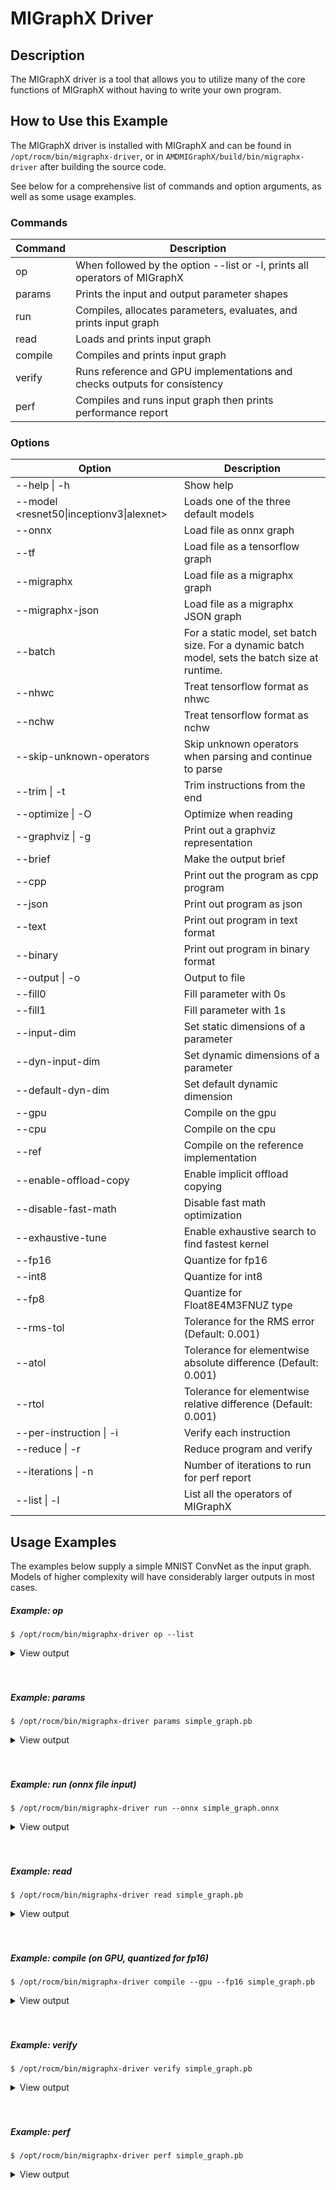 # MIGraphX Driver

## Description
The MIGraphX driver is a tool that allows you to utilize many of the core functions of MIGraphX without having to write your own program. 

## How to Use this Example

The MIGraphX driver is installed with MIGraphX and can be found in `/opt/rocm/bin/migraphx-driver`, or in `AMDMIGraphX/build/bin/migraphx-driver` after building the source code. 

See below for a comprehensive list of commands and option arguments, as well as some usage examples.

### Commands
| Command | Description                                                                |
| ------- | -------------------------------------------------------------------------- |
| op      | When followed by the option --list or -l, prints all operators of MIGraphX |
| params  | Prints the input and output parameter shapes                               |
| run     | Compiles, allocates parameters, evaluates, and prints input graph          |
| read    | Loads and prints input graph                                               |
| compile | Compiles and prints input graph                                            |
| verify  | Runs reference and GPU implementations and checks outputs for consistency  |
| perf    | Compiles and runs input graph then prints performance report               |

### Options
| Option                                   | Description                                               |
| ---------------------------------------- | --------------------------------------------------------- |
| --help \| -h                             | Show help                                                 |
| --model <resnet50\|inceptionv3\|alexnet> | Loads one of the three default models                     |
| --onnx                                   | Load file as onnx graph                                   |
| --tf                                     | Load file as a tensorflow graph                           |
| --migraphx                               | Load file as a migraphx graph                             |
| --migraphx-json                          | Load file as a migraphx JSON graph                        |
| --batch                                  | For a static model, set batch size. For a dynamic batch model, sets the batch size at runtime.|
| --nhwc                                   | Treat tensorflow format as nhwc                           |
| --nchw                                   | Treat tensorflow format as nchw                           |
| --skip-unknown-operators                 | Skip unknown operators when parsing and continue to parse |
| --trim \| -t                             | Trim instructions from the end                            |
| --optimize \| -O                         | Optimize when reading                                     |
| --graphviz \| -g                         | Print out a graphviz representation                       |
| --brief                                  | Make the output brief                                     |
| --cpp                                    | Print out the program as cpp program                      |
| --json                                   | Print out program as json                                 |
| --text                                   | Print out program in text format                          |
| --binary                                 | Print out program in binary format                        |
| --output \| -o                           | Output to file                                            |
| --fill0                                  | Fill parameter with 0s                                    |
| --fill1                                  | Fill parameter with 1s                                    |
| --input-dim                              | Set static dimensions of a parameter                      |
| --dyn-input-dim                          | Set dynamic dimensions of a parameter                     |
| --default-dyn-dim                        | Set default dynamic dimension                             |
| --gpu                                    | Compile on the gpu                                        |
| --cpu                                    | Compile on the cpu                                        |
| --ref                                    | Compile on the reference implementation                   |
| --enable-offload-copy                    | Enable implicit offload copying                           |
| --disable-fast-math                      | Disable fast math optimization                            |
| --exhaustive-tune                        | Enable exhaustive search to find fastest kernel           |
| --fp16                                   | Quantize for fp16                                         |
| --int8                                   | Quantize for int8                                         |
| --fp8                                    | Quantize for Float8E4M3FNUZ type                          |
| --rms-tol                                | Tolerance for the RMS error (Default: 0.001)              |
| --atol                                   | Tolerance for elementwise absolute difference (Default: 0.001) |
| --rtol                                   | Tolerance for elementwise relative difference (Default: 0.001) |
| --per-instruction \| -i                  | Verify each instruction                                   |
| --reduce \| -r                           | Reduce program and verify                                 |
| --iterations \| -n                       | Number of iterations to run for perf report               |
| --list \| -l                             | List all the operators of MIGraphX                        |

## Usage Examples
The examples below supply a simple MNIST ConvNet as the input graph. Models of higher complexity will have considerably larger outputs in most cases.

##### Example: op
```
$ /opt/rocm/bin/migraphx-driver op --list
```

<details>
<summary>View output</summary>

```
@literal
@param
@return
abs
acos
acosh
add
argmax
argmin
as_shape
asin
asinh
atan
atanh
batch_norm_inference
broadcast
capture
ceil
check_context::migraphx::gpu::context
clip
concat
contiguous
convert
convolution
cos
cosh
deconvolution
div
dot
elu
equal
erf
exp
flatten
floor
gather
gpu::abs
gpu::acos
gpu::acosh
gpu::add
gpu::add_clip
gpu::add_gelu
gpu::add_gelu_new
gpu::add_relu
gpu::add_tanh
gpu::argmax
gpu::argmin
gpu::asin
gpu::asinh
gpu::atan
gpu::atanh
gpu::batch_norm_inference
gpu::ceil
gpu::clip
gpu::concat
gpu::contiguous
gpu::conv_bias
gpu::conv_bias_relu
gpu::convert
gpu::convolution
gpu::cos
gpu::cosh
gpu::deconv
gpu::div
gpu::elu
gpu::equal
gpu::erf
gpu::exp
gpu::floor
gpu::gather
gpu::gelu
gpu::gelu_new
gpu::gemm
gpu::greater
gpu::layernorm
gpu::leaky_relu
gpu::less
gpu::log
gpu::logsoftmax
gpu::lrn
gpu::max
gpu::min
gpu::mul
gpu::mul_add
gpu::mul_add_relu
gpu::pad
gpu::pooling
gpu::pow
gpu::prelu
gpu::quant_convolution
gpu::quant_gemm
gpu::recip
gpu::record_event
gpu::reduce_max
gpu::reduce_mean
gpu::reduce_min
gpu::reduce_prod
gpu::reduce_sum
gpu::relu
gpu::rnn_var_sl_last_output
gpu::rnn_var_sl_shift_output
gpu::rnn_var_sl_shift_sequence
gpu::round
gpu::rsqrt
gpu::set_stream
gpu::sigmoid
gpu::sign
gpu::sin
gpu::sinh
gpu::softmax
gpu::sqdiff
gpu::sqrt
gpu::sub
gpu::tan
gpu::tanh
gpu::triadd
gpu::triadd_clip
gpu::triadd_relu
gpu::triadd_sigmoid
gpu::triadd_tanh
gpu::wait_event
greater
gru
hip::allocate
hip::copy
hip::copy_from_gpu
hip::copy_to_gpu
hip::hip_allocate_memory
hip::hip_copy_literal
identity
im2col
leaky_relu
less
load
log
logsoftmax
lrn
lstm
max
min
mul
multibroadcast
neg
outline
pad
pooling
pow
prelu
quant_convolution
quant_dot
recip
reduce_max
reduce_mean
reduce_min
reduce_prod
reduce_sum
ref::batch_norm_inference
ref::convolution
ref::deconvolution
ref::dot
ref::elu
ref::im2col
ref::leaky_relu
ref::logsoftmax
ref::lrn
ref::op
ref::pad
ref::pooling_average
ref::pooling_max
ref::quant_convolution
ref::rnn_var_sl_last_output
ref::softmax
relu
reshape
rnn
rnn_last_cell_output
rnn_last_hs_output
rnn_var_sl_last_output
rnn_var_sl_shift_output
rnn_var_sl_shift_sequence
round
rsqrt
scalar
sigmoid
sign
sin
sinh
slice
softmax
sqdiff
sqrt
squeeze
sub
tan
tanh
transpose
undefined
unknown:
unsqueeze
```

</details>
<br/><br/>

##### Example: params
```
$ /opt/rocm/bin/migraphx-driver params simple_graph.pb 
```

<details>
<summary>View output</summary>

```
Reading: simple_graph.pb
x: float_type, {1, 28, 28}, {784, 28, 1}
```

</details>
<br/><br/>

##### Example: run (onnx file input)
```
$ /opt/rocm/bin/migraphx-driver run --onnx simple_graph.onnx
```

<details>
<summary>View output</summary>

```
Compiling ... 
Reading: simple_graph.onnx
@0 = check_context::migraphx::gpu::context -> float_type, {}, {}
@1 = hip::hip_allocate_memory[shape=float_type, {256}, {1},id=scratch] -> float_type, {256}, {1}
@2 = hip::hip_copy_literal[id=@literal:1] -> float_type, {784, 128}, {128, 1}
x:0 = @param:x:0 -> float_type, {1, 28, 28}, {784, 28, 1}
@3 = reshape[dims={-1, 784}](x:0) -> float_type, {1, 784}, {784, 1}
@4 = load[offset=0,end=512](@1) -> float_type, {1, 128}, {128, 1}
@5 = gpu::gemm[alpha=1,beta=0](@3,@2,@4) -> float_type, {1, 128}, {128, 1}
@6 = hip::hip_copy_literal[id=@literal:0] -> float_type, {128}, {1}
@7 = hip::hip_copy_literal[id=@literal:2] -> float_type, {10}, {1}
@8 = hip::hip_copy_literal[id=@literal:3] -> float_type, {128, 10}, {10, 1}
@9 = multibroadcast[output_lens={1, 128}](@6) -> float_type, {1, 128}, {0, 1}
@10 = load[offset=512,end=1024](@1) -> float_type, {1, 128}, {128, 1}
@11 = gpu::add_relu(@5,@9,@10) -> float_type, {1, 128}, {128, 1}
@12 = load[offset=0,end=40](@1) -> float_type, {1, 10}, {10, 1}
@13 = gpu::gemm[alpha=1,beta=0](@11,@8,@12) -> float_type, {1, 10}, {10, 1}
@14 = multibroadcast[output_lens={1, 10}](@7) -> float_type, {1, 10}, {0, 1}
@15 = load[offset=40,end=80](@1) -> float_type, {1, 10}, {10, 1}
@16 = gpu::add(@13,@14,@15) -> float_type, {1, 10}, {10, 1}
#output_0 = @param:#output_0 -> float_type, {1, 10}, {10, 1}
@17 = gpu::softmax[axis=1](@16,#output_0) -> float_type, {1, 10}, {10, 1}
@18 = @return(@17)

Allocating params ... 
@0 = check_context::migraphx::gpu::context -> float_type, {}, {}
@1 = hip::hip_allocate_memory[shape=float_type, {256}, {1},id=scratch] -> float_type, {256}, {1}
@2 = hip::hip_copy_literal[id=@literal:1] -> float_type, {784, 128}, {128, 1}
x:0 = @param:x:0 -> float_type, {1, 28, 28}, {784, 28, 1}
@3 = reshape[dims={-1, 784}](x:0) -> float_type, {1, 784}, {784, 1}
@4 = load[offset=0,end=512](@1) -> float_type, {1, 128}, {128, 1}
@5 = gpu::gemm[alpha=1,beta=0](@3,@2,@4) -> float_type, {1, 128}, {128, 1}
@6 = hip::hip_copy_literal[id=@literal:0] -> float_type, {128}, {1}
@7 = hip::hip_copy_literal[id=@literal:2] -> float_type, {10}, {1}
@8 = hip::hip_copy_literal[id=@literal:3] -> float_type, {128, 10}, {10, 1}
@9 = multibroadcast[output_lens={1, 128}](@6) -> float_type, {1, 128}, {0, 1}
@10 = load[offset=512,end=1024](@1) -> float_type, {1, 128}, {128, 1}
@11 = gpu::add_relu(@5,@9,@10) -> float_type, {1, 128}, {128, 1}
@12 = load[offset=0,end=40](@1) -> float_type, {1, 10}, {10, 1}
@13 = gpu::gemm[alpha=1,beta=0](@11,@8,@12) -> float_type, {1, 10}, {10, 1}
@14 = multibroadcast[output_lens={1, 10}](@7) -> float_type, {1, 10}, {0, 1}
@15 = load[offset=40,end=80](@1) -> float_type, {1, 10}, {10, 1}
@16 = gpu::add(@13,@14,@15) -> float_type, {1, 10}, {10, 1}
#output_0 = @param:#output_0 -> float_type, {1, 10}, {10, 1}
@17 = gpu::softmax[axis=1](@16,#output_0) -> float_type, {1, 10}, {10, 1}
@18 = @return(@17)
```

</details>
<br/><br/>

##### Example: read
```
$ /opt/rocm/bin/migraphx-driver read simple_graph.pb 
```

<details>
<summary>View output</summary>

```
Reading: simple_graph.pb
@0 = @literal{0.0136018, -0.0839988, 0.0375392, 0.0613085, -0.125795, 0.176185, 0.0761055, 0.0093384, -0.110057, -0.170587} -> float_type, {10}, {1}
@1 = @literal{ ... } -> float_type, {128, 10}, {10, 1}
@2 = @literal{ ... } -> float_type, {128}, {1}
@3 = @literal{ ... } -> float_type, {784, 128}, {128, 1}
@4 = @literal{-1, 784} -> int32_type, {2}, {1}
x = @param:x -> float_type, {1, 28, 28}, {784, 28, 1}
@5 = reshape[dims={-1, 784}](x) -> float_type, {1, 784}, {784, 1}
@6 = identity(@3) -> float_type, {784, 128}, {128, 1}
@7 = dot[alpha=1,beta=1](@5,@6) -> float_type, {1, 128}, {128, 1}
@8 = identity(@2) -> float_type, {128}, {1}
@9 = broadcast[axis=1,dims={1, 128}](@8) -> float_type, {1, 128}, {0, 1}
@10 = add(@7,@9) -> float_type, {1, 128}, {128, 1}
@11 = relu(@10) -> float_type, {1, 128}, {128, 1}
@12 = identity(@1) -> float_type, {128, 10}, {10, 1}
@13 = dot[alpha=1,beta=1](@11,@12) -> float_type, {1, 10}, {10, 1}
@14 = identity(@0) -> float_type, {10}, {1}
@15 = broadcast[axis=1,dims={1, 10}](@14) -> float_type, {1, 10}, {0, 1}
@16 = add(@13,@15) -> float_type, {1, 10}, {10, 1}
@17 = softmax[axis=1](@16) -> float_type, {1, 10}, {10, 1}
@18 = identity(@17) -> float_type, {1, 10}, {10, 1}
```

</details>
<br/><br/>

##### Example: compile (on GPU, quantized for fp16)
```
$ /opt/rocm/bin/migraphx-driver compile --gpu --fp16 simple_graph.pb
```

<details>
<summary>View output</summary>

```
Compiling ... 
Reading: simple_graph.pb
@0 = check_context::migraphx::gpu::context -> float_type, {}, {}
@1 = hip::hip_allocate_memory[shape=float_type, {456}, {1},id=scratch] -> float_type, {456}, {1}
@2 = hip::hip_copy_literal[id=@literal:0] -> half_type, {784, 128}, {128, 1}
@3 = load[offset=256,end=1824](@1) -> half_type, {1, 28, 28}, {784, 28, 1}
x = @param:x -> float_type, {1, 28, 28}, {784, 28, 1}
@4 = gpu::convert[target_type=1](x,@3) -> half_type, {1, 28, 28}, {784, 28, 1}
@5 = reshape[dims={-1, 784}](@4) -> half_type, {1, 784}, {784, 1}
@6 = load[offset=0,end=256](@1) -> half_type, {1, 128}, {128, 1}
@7 = gpu::gemm[alpha=1,beta=0](@5,@2,@6) -> half_type, {1, 128}, {128, 1}
@8 = hip::hip_copy_literal[id=@literal:2] -> half_type, {128, 10}, {10, 1}
@9 = hip::hip_copy_literal[id=@literal:1] -> half_type, {128}, {1}
@10 = hip::hip_copy_literal[id=@literal:3] -> half_type, {10}, {1}
@11 = load[offset=256,end=512](@1) -> half_type, {1, 128}, {128, 1}
@12 = broadcast[axis=1,dims={1, 128}](@9) -> half_type, {1, 128}, {0, 1}
@13 = gpu::add_relu(@7,@12,@11) -> half_type, {1, 128}, {128, 1}
@14 = load[offset=0,end=20](@1) -> half_type, {1, 10}, {10, 1}
@15 = gpu::gemm[alpha=1,beta=0](@13,@8,@14) -> half_type, {1, 10}, {10, 1}
@16 = broadcast[axis=1,dims={1, 10}](@10) -> half_type, {1, 10}, {0, 1}
@17 = load[offset=20,end=40](@1) -> half_type, {1, 10}, {10, 1}
@18 = gpu::add(@15,@16,@17) -> half_type, {1, 10}, {10, 1}
@19 = load[offset=0,end=20](@1) -> half_type, {1, 10}, {10, 1}
@20 = gpu::softmax[axis=1](@18,@19) -> half_type, {1, 10}, {10, 1}
output = @param:output -> float_type, {1, 10}, {10, 1}
@21 = gpu::convert[target_type=2](@20,output) -> float_type, {1, 10}, {10, 1}
```

</details>
<br/><br/>

##### Example: verify
```
$ /opt/rocm/bin/migraphx-driver verify simple_graph.pb
```

<details>
<summary>View output</summary>

```
Reading: simple_graph.pb
@0 = @literal{0.0136018, -0.0839988, 0.0375392, 0.0613085, -0.125795, 0.176185, 0.0761055, 0.0093384, -0.110057, -0.170587} -> float_type, {10}, {1}
@1 = @literal{ ... } -> float_type, {128, 10}, {10, 1}
@2 = @literal{ ... } -> float_type, {128}, {1}
@3 = @literal{ ... } -> float_type, {784, 128}, {128, 1}
@4 = @literal{-1, 784} -> int32_type, {2}, {1}
x = @param:x -> float_type, {1, 28, 28}, {784, 28, 1}
@5 = reshape[dims={-1, 784}](x) -> float_type, {1, 784}, {784, 1}
@6 = identity(@3) -> float_type, {784, 128}, {128, 1}
@7 = dot[alpha=1,beta=1](@5,@6) -> float_type, {1, 128}, {128, 1}
@8 = identity(@2) -> float_type, {128}, {1}
@9 = broadcast[axis=1,dims={1, 128}](@8) -> float_type, {1, 128}, {0, 1}
@10 = add(@7,@9) -> float_type, {1, 128}, {128, 1}
@11 = relu(@10) -> float_type, {1, 128}, {128, 1}
@12 = identity(@1) -> float_type, {128, 10}, {10, 1}
@13 = dot[alpha=1,beta=1](@11,@12) -> float_type, {1, 10}, {10, 1}
@14 = identity(@0) -> float_type, {10}, {1}
@15 = broadcast[axis=1,dims={1, 10}](@14) -> float_type, {1, 10}, {0, 1}
@16 = add(@13,@15) -> float_type, {1, 10}, {10, 1}
@17 = softmax[axis=1](@16) -> float_type, {1, 10}, {10, 1}
@18 = identity(@17) -> float_type, {1, 10}, {10, 1}

@0 = @literal{0.0136018, -0.0839988, 0.0375392, 0.0613085, -0.125795, 0.176185, 0.0761055, 0.0093384, -0.110057, -0.170587} -> float_type, {10}, {1}
@1 = @literal{ ... } -> float_type, {128, 10}, {10, 1}
@2 = @literal{ ... } -> float_type, {128}, {1}
@3 = @literal{ ... } -> float_type, {784, 128}, {128, 1}
@4 = @literal{-1, 784} -> int32_type, {2}, {1}
x = @param:x -> float_type, {1, 28, 28}, {784, 28, 1}
@5 = reshape[dims={-1, 784}](x) -> float_type, {1, 784}, {784, 1}
@6 = identity(@3) -> float_type, {784, 128}, {128, 1}
@7 = dot[alpha=1,beta=1](@5,@6) -> float_type, {1, 128}, {128, 1}
@8 = identity(@2) -> float_type, {128}, {1}
@9 = broadcast[axis=1,dims={1, 128}](@8) -> float_type, {1, 128}, {0, 1}
@10 = add(@7,@9) -> float_type, {1, 128}, {128, 1}
@11 = relu(@10) -> float_type, {1, 128}, {128, 1}
@12 = identity(@1) -> float_type, {128, 10}, {10, 1}
@13 = dot[alpha=1,beta=1](@11,@12) -> float_type, {1, 10}, {10, 1}
@14 = identity(@0) -> float_type, {10}, {1}
@15 = broadcast[axis=1,dims={1, 10}](@14) -> float_type, {1, 10}, {0, 1}
@16 = add(@13,@15) -> float_type, {1, 10}, {10, 1}
@17 = softmax[axis=1](@16) -> float_type, {1, 10}, {10, 1}
@18 = identity(@17) -> float_type, {1, 10}, {10, 1}

@0 = @literal{0.0136018, -0.0839988, 0.0375392, 0.0613085, -0.125795, 0.176185, 0.0761055, 0.0093384, -0.110057, -0.170587} -> float_type, {10}, {1}
@1 = @literal{ ... } -> float_type, {128, 10}, {10, 1}
@2 = @literal{ ... } -> float_type, {128}, {1}
@3 = @literal{ ... } -> float_type, {784, 128}, {128, 1}
x = @param:x -> float_type, {1, 28, 28}, {784, 28, 1}
@4 = ref::reshape[dims={-1, 784}](x) -> float_type, {1, 784}, {784, 1}
@5 = ref::identity(@3) -> float_type, {784, 128}, {128, 1}
@6 = ref::dot[alpha=1,beta=1](@4,@5) -> float_type, {1, 128}, {128, 1}
@7 = ref::identity(@2) -> float_type, {128}, {1}
@8 = ref::broadcast[axis=1,dims={1, 128}](@7) -> float_type, {1, 128}, {0, 1}
@9 = ref::contiguous(@8) -> float_type, {1, 128}, {128, 1}
@10 = ref::add(@6,@9) -> float_type, {1, 128}, {128, 1}
@11 = ref::relu(@10) -> float_type, {1, 128}, {128, 1}
@12 = ref::identity(@1) -> float_type, {128, 10}, {10, 1}
@13 = ref::dot[alpha=1,beta=1](@11,@12) -> float_type, {1, 10}, {10, 1}
@14 = ref::identity(@0) -> float_type, {10}, {1}
@15 = ref::broadcast[axis=1,dims={1, 10}](@14) -> float_type, {1, 10}, {0, 1}
@16 = ref::contiguous(@15) -> float_type, {1, 10}, {10, 1}
@17 = ref::add(@13,@16) -> float_type, {1, 10}, {10, 1}
@18 = ref::softmax[axis=1](@17) -> float_type, {1, 10}, {10, 1}
@19 = ref::identity(@18) -> float_type, {1, 10}, {10, 1}

@0 = check_context::migraphx::gpu::context -> float_type, {}, {}
@1 = hip::hip_allocate_memory[shape=float_type, {256}, {1},id=scratch] -> float_type, {256}, {1}
@2 = hip::hip_copy_literal[id=@literal:3] -> float_type, {784, 128}, {128, 1}
x = @param:x -> float_type, {1, 28, 28}, {784, 28, 1}
@3 = load[offset=0,end=512](@1) -> float_type, {1, 128}, {128, 1}
@4 = reshape[dims={-1, 784}](x) -> float_type, {1, 784}, {784, 1}
@5 = gpu::gemm[alpha=1,beta=0](@4,@2,@3) -> float_type, {1, 128}, {128, 1}
@6 = hip::hip_copy_literal[id=@literal:1] -> float_type, {128, 10}, {10, 1}
@7 = hip::hip_copy_literal[id=@literal:2] -> float_type, {128}, {1}
@8 = hip::hip_copy_literal[id=@literal:0] -> float_type, {10}, {1}
@9 = load[offset=512,end=1024](@1) -> float_type, {1, 128}, {128, 1}
@10 = broadcast[axis=1,dims={1, 128}](@7) -> float_type, {1, 128}, {0, 1}
@11 = gpu::add_relu(@5,@10,@9) -> float_type, {1, 128}, {128, 1}
@12 = load[offset=40,end=80](@1) -> float_type, {1, 10}, {10, 1}
@13 = gpu::gemm[alpha=1,beta=0](@11,@6,@12) -> float_type, {1, 10}, {10, 1}
@14 = load[offset=0,end=40](@1) -> float_type, {1, 10}, {10, 1}
@15 = broadcast[axis=1,dims={1, 10}](@8) -> float_type, {1, 10}, {0, 1}
@16 = gpu::add(@13,@15,@14) -> float_type, {1, 10}, {10, 1}
output = @param:output -> float_type, {1, 10}, {10, 1}
@17 = gpu::softmax[axis=1](@16,output) -> float_type, {1, 10}, {10, 1}
```

</details>
<br/><br/>

##### Example: perf
```
$ /opt/rocm/bin/migraphx-driver perf simple_graph.pb
```

<details>
<summary>View output</summary>

```
Compiling ... 
Reading: simple_graph.pb
@0 = check_context::migraphx::gpu::context -> float_type, {}, {}
@1 = hip::hip_allocate_memory[shape=float_type, {256}, {1},id=scratch] -> float_type, {256}, {1}
@2 = hip::hip_copy_literal[id=@literal:3] -> float_type, {784, 128}, {128, 1}
@3 = load[offset=0,end=512](@1) -> float_type, {1, 128}, {128, 1}
x = @param:x -> float_type, {1, 28, 28}, {784, 28, 1}
@4 = reshape[dims={-1, 784}](x) -> float_type, {1, 784}, {784, 1}
@5 = gpu::gemm[alpha=1,beta=0](@4,@2,@3) -> float_type, {1, 128}, {128, 1}
@6 = hip::hip_copy_literal[id=@literal:1] -> float_type, {128, 10}, {10, 1}
@7 = hip::hip_copy_literal[id=@literal:0] -> float_type, {10}, {1}
@8 = hip::hip_copy_literal[id=@literal:2] -> float_type, {128}, {1}
@9 = broadcast[axis=1,dims={1, 128}](@8) -> float_type, {1, 128}, {0, 1}
@10 = load[offset=512,end=1024](@1) -> float_type, {1, 128}, {128, 1}
@11 = gpu::add_relu(@5,@9,@10) -> float_type, {1, 128}, {128, 1}
@12 = load[offset=0,end=40](@1) -> float_type, {1, 10}, {10, 1}
@13 = gpu::gemm[alpha=1,beta=0](@11,@6,@12) -> float_type, {1, 10}, {10, 1}
@14 = broadcast[axis=1,dims={1, 10}](@7) -> float_type, {1, 10}, {0, 1}
@15 = load[offset=40,end=80](@1) -> float_type, {1, 10}, {10, 1}
@16 = gpu::add(@13,@14,@15) -> float_type, {1, 10}, {10, 1}
output = @param:output -> float_type, {1, 10}, {10, 1}
@17 = gpu::softmax[axis=1](@16,output) -> float_type, {1, 10}, {10, 1}

Allocating params ... 
Running performance report ... 
@0 = check_context::migraphx::gpu::context -> float_type, {}, {}: 0.00057782ms, 1%
@1 = hip::hip_allocate_memory[shape=float_type, {256}, {1},id=scratch] -> float_type, {256}, {1}: 0.000295ms, 1%
@2 = hip::hip_copy_literal[id=@literal:3] -> float_type, {784, 128}, {128, 1}: 0.00027942ms, 1%
@3 = load[offset=0,end=512](@1) -> float_type, {1, 128}, {128, 1}: 0.000232ms, 1%
x = @param:x -> float_type, {1, 28, 28}, {784, 28, 1}: 0.0003206ms, 1%
@4 = reshape[dims={-1, 784}](x) -> float_type, {1, 784}, {784, 1}: 0.00033842ms, 1%
@5 = gpu::gemm[alpha=1,beta=0](@4,@2,@3) -> float_type, {1, 128}, {128, 1}: 0.212592ms, 52%
@6 = hip::hip_copy_literal[id=@literal:1] -> float_type, {128, 10}, {10, 1}: 0.00085822ms, 1%
@7 = hip::hip_copy_literal[id=@literal:0] -> float_type, {10}, {1}: 0.000382ms, 1%
@8 = hip::hip_copy_literal[id=@literal:2] -> float_type, {128}, {1}: 0.0003486ms, 1%
@9 = broadcast[axis=1,dims={1, 128}](@8) -> float_type, {1, 128}, {0, 1}: 0.000299ms, 1%
@10 = load[offset=512,end=1024](@1) -> float_type, {1, 128}, {128, 1}: 0.000234ms, 1%
@11 = gpu::add_relu(@5,@9,@10) -> float_type, {1, 128}, {128, 1}: 0.0416597ms, 11%
@12 = load[offset=0,end=40](@1) -> float_type, {1, 10}, {10, 1}: 0.0007548ms, 1%
@13 = gpu::gemm[alpha=1,beta=0](@11,@6,@12) -> float_type, {1, 10}, {10, 1}: 0.0733071ms, 18%
@14 = broadcast[axis=1,dims={1, 10}](@7) -> float_type, {1, 10}, {0, 1}: 0.00088142ms, 1%
@15 = load[offset=40,end=80](@1) -> float_type, {1, 10}, {10, 1}: 0.000408ms, 1%
@16 = gpu::add(@13,@14,@15) -> float_type, {1, 10}, {10, 1}: 0.0410144ms, 10%
output = @param:output -> float_type, {1, 10}, {10, 1}: 0.0010222ms, 1%
@17 = gpu::softmax[axis=1](@16,output) -> float_type, {1, 10}, {10, 1}: 0.0385636ms, 10%

Summary:
gpu::gemm: 0.285899ms, 69%
gpu::add_relu: 0.0416597ms, 11%
gpu::add: 0.0410144ms, 10%
gpu::softmax: 0.0385636ms, 10%
hip::hip_copy_literal: 0.00186824ms, 1%
load: 0.0016288ms, 1%
@param: 0.0013428ms, 1%
broadcast: 0.00118042ms, 1%
check_context::migraphx::gpu::context: 0.00057782ms, 1%
reshape: 0.00033842ms, 1%
hip::hip_allocate_memory: 0.000295ms, 1%

Rate: 2866.1/sec
Total time: 0.348906ms
Total instructions time: 0.414369ms
Overhead time: 0.00348144ms, -0.0654627ms
Overhead: 1%, -19%
```

</details>
<br/><br/>
